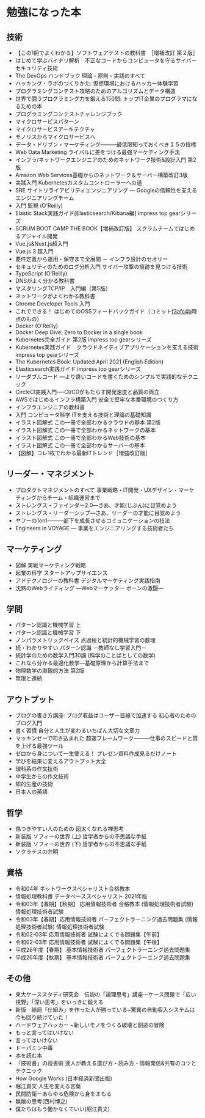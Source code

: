 # 勉強になった本

## 技術
* 【この1冊でよくわかる】ソフトウェアテストの教科書　［増補改訂 第２版］
* はじめて学ぶバイナリ解析　不正なコードからコンピュータを守るサイバーセキュリティ技術
* The DevOps ハンドブック 理論・原則・実践のすべて
* ハッキング・ラボのつくりかた: 仮想環境におけるハッカー体験学習
* プログラミングコンテスト攻略のためのアルゴリズムとデータ構造
* 世界で闘うプログラミング力を鍛える150問: トップIT企業のプログラマになるための本
* プログラミングコンテストチャレンジブック
* マイクロサービスパターン
* マイクロサービスアーキテクチャ
* モノリスからマイクロサービスへ
* データ・ドリブン・マーケティング―――最低限知っておくべき１５の指標
* Web Data Marketing ライバルに差をつける最強マーケティング手法
* インフラ/ネットワークエンジニアのためのネットワーク技術&設計入門 第2版
* Amazon Web Services基礎からのネットワーク＆サーバー構築改訂3版
* 実践入門 Kubernetesカスタムコントローラーへの道
* SRE サイトリライアビリティエンジニアリング ― Googleの信頼性を支えるエンジニアリングチーム
* 入門 監視 (O'Reilly)
* Elastic Stack実践ガイド[Elasticsearch/Kibana編] impress top gearシリーズ
* SCRUM BOOT CAMP THE BOOK【増補改訂版】 スクラムチームではじめるアジャイル開発
* Vue.js&Nuxt.js超入門
* Vue.js 3 超入門
* 要件定義から運用・保守まで全展開 － インフラ設計のセオリー
* セキュリティのためのログ分析入門 サイバー攻撃の痕跡を見つける技術
* TypeScript (O'Reilly)
* DNSがよく分かる教科書
* マスタリングTCP/IP　入門編（第5版）
* ネットワークがよくわかる教科書
* Chrome Developer Tools 入門
* これでできる！ はじめてのOSSフィードバックガイド（コミット[f3afc4b](https://github.com/oss-gate/first-feedback-guidebook/commit/f3afc4b10b72146129299b034b3ceb8142cfbf26)時点のもの）
* Docker (O'Reilly)
* Docker Deep Dive: Zero to Docker in a single book
* Kubernetes完全ガイド 第2版 impress top gearシリーズ
* Kubernetes実践ガイド　クラウドネイティブアプリケーションを支える技術 impress top gearシリーズ
* The Kubernetes Book: Updated April 2021 (English Edition)
* Elasticsearch実践ガイド impress top gearシリーズ
* リーダブルコード ―より良いコードを書くためのシンプルで実践的なテクニック
* CircleCI実践入門──CI/CDがもたらす開発速度と品質の両立
* AWSではじめるインフラ構築入門 安全で堅牢な本番環境のつくり方
* インフラエンジニアの教科書
* 入門 コンピュータ科学 ITを支える技術と理論の基礎知識
* イラスト図解式 この一冊で全部わかるクラウドの基本 第2版
* イラスト図解式 この一冊で全部わかるネットワークの基本
* イラスト図解式 この一冊で全部わかるWeb技術の基本
* イラスト図解式 この一冊で全部わかるサーバーの基本
* 【図解】コレ1枚でわかる最新ITトレンド［増強改訂版］

## リーダー・マネジメント
* プロダクトマネジメントのすべて 事業戦略・IT開発・UXデザイン・マーケティングからチーム・組織運営まで
* ストレングス・ファインダー2.0―さあ、才能(じぶん)に目覚めよう
* ストレングス・リーダーシップ―さあ、リーダーの才能に目覚めよう
* ヤフーの1on1―――部下を成長させるコミュニケーションの技法
* Engineers in VOYAGE ― 事業をエンジニアリングする技術者たち

## マーケティング
* 図解 実戦マーケティング戦略
* 起業の科学 スタートアップサイエンス
* アドテクノロジーの教科書 デジタルマーケティング実践指南
* 沈黙のWebライティング —Webマーケッター ボーンの激闘—

## 学問
* パターン認識と機械学習 上
* パターン認識と機械学習 下
* ノンパラメトリックベイズ 点過程と統計的機械学習の数理
* 続・わかりやすい パターン認識 －教師なし学習入門－
* 統計学のための数学入門30講 (科学のことばとしての数学)
* これなら分かる最適化数学―基礎原理から計算手法まで
* 物理数学の直観的方法 第2版
* 無限と連続

## アウトプット
* ブログの書き方講座: ブログ収益はユーザー目線で加速する 初心者のためのブログ入門
* 書く習慣 自分と人生が変わるいちばん大切な文章力
* マッキンゼーで叩き込まれた 超速フレームワーク―――仕事のスピードと質を上げる最強ツール
* ゼロから身について一生使える！ プレゼン資料作成見るだけノート
* 学びを結果に変えるアウトプット大全
* 理科系の作文技術
* 中学生からの作文技術
* 知的生産の技術
* 日本人の英語

## 哲学
* 傷つきやすい人のための 図太くなれる禅思考
* 新装版 ソフィーの世界 (上) 哲学者からの不思議な手紙
* 新装版 ソフィーの世界 (下) 哲学者からの不思議な手紙
* ソクラテスの弁明

## 資格
* 令和04年 ネットワークスペシャリスト合格教本
* 情報処理教科書 データベーススペシャリスト 2021年版
* 令和03年【春期】【秋期】 応用情報技術者 合格教本 (情報処理技術者試験) 情報処理技術者試験
* 令和03年【春期】応用情報技術者 パーフェクトラーニング過去問題集 (情報処理技術者試験) 情報処理技術者試験
* 令和02-03年 応用情報技術者 試験によくでる問題集【午前】
* 令和02-03年 応用情報技術者 試験によくでる問題集【午後】
* 平成26年度【春期】 基本情報技術者 パーフェクトラーニング過去問題集
* 平成26年度【秋期】 基本情報技術者 パーフェクトラーニング過去問題集

## その他
* 東大ケーススタディ研究会　伝説の「論理思考」講座―ケース問題で「広い視野」「深い思考」をいっきに鍛える
* 新版　結局「仕組み」を作った人が勝っている~驚異の自動収入システムは今も回り続けていた！
* ハードウェアハッカー ~新しいモノをつくる破壊と創造の冒険
* もっと言ってはいけない
* 言ってはいけない
* ドーパミン中毒
* 本を読む本
* 「技術書」の読書術 達人が教える選び方・読み方・情報発信&共有のコツとテクニック
* How Google Works (日本経済新聞出版)
* 堀江貴文 人生を変える言葉
* 民間防衛ーあらゆる危険から身をまもる
* 無敵の思考(西村博之)
* 僕たちはもう働かなくていい(堀江貴文)
